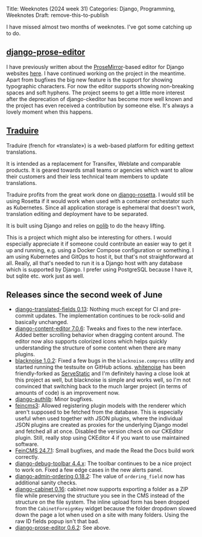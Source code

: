 Title: Weeknotes (2024 week 31)
Categories: Django, Programming, Weeknotes
Draft: remove-this-to-publish

I have missed almost two months of weeknotes. I've got some catching up to do.

## [django-prose-editor](https://github.com/matthiask/django-prose-editor/)

I have previously written about the
[ProseMirror](https://prosemirror.net/)-based editor for Django websites
[here](https://406.ch/writing/django-prose-editor-prose-editing-component-for-the-django-admin/).
I have continued working on the project in the meantime. Apart from bugfixes
the big new feature is the support for showing typographic characters. For now
the editor supports showing non-breaking spaces and soft hyphens. The project
seems to get a little more interest after the deprecation of django-ckeditor
has become more well known and the project has even received a contribution by
someone else. It's always a lovely moment when this happens.


## [Traduire](https://github.com/matthiask/traduire)

Traduire (french for «translate») is a web-based platform for editing gettext
translations.

It is intended as a replacement for Transifex, Weblate and comparable products.
It is geared towards small teams or agencies which want to allow their
customers and their less technical team members to update translations.

Traduire profits from the great work done on
[django-rosetta](https://github.com/mbi/django-rosetta/). I would still be
using Rosetta if it would work when used with a container orchestator such as
Kubernetes. Since all application storage is ephemeral that doesn't work,
translation editing and deployment have to be separated.

It is built using Django and relies on [polib](https://pypi.org/project/polib/)
to do the heavy lifting.

This is a project which might also be interesting for others. I would
especially appreciate it if someone could contribute an easier way to get it up
and running, e.g. using a Docker Compose configuration or something. I am using
Kubernetes and GitOps to host it, but that's not straightforward at all.
Really, all that's needed to run it is a Django host with any database which is
supported by Django. I prefer using PostgreSQL because I have it, but sqlite
etc. work just as well.


## Releases since the second week of June

- [django-translated-fields 0.13](https://pypi.org/project/django-translated-fields/):
  Nothing much except for CI and pre-commit updates. The implementation
  continues to be rock-solid and basically unchanged.
- [django-content-editor 7.0.6](https://pypi.org/project/django-content-editor/):
  Tweaks and fixes to the new interface. Added better scrolling behavior when
  dragging content around. The editor now also supports colorized icons which
  helps quickly understanding the structure of some content when there are many
  plugins.
- [blacknoise 1.0.2](https://pypi.org/project/blacknoise/):
  Fixed a few bugs in the ``blacknoise.compress`` utility and started running
  the testsuite on GitHub actions.
  [whitenoise](https://github.com/evansd/whitenoise/) has been friendly-forked
  as [ServeStatic](https://github.com/Archmonger/ServeStatic) and I'm
  definitely having a close look at this project as well, but blacknoise is
  simple and works well, so I'm not convinced that switching back to the much
  larger project (in terms of amounts of code) is an improvement now.
- [django-authlib](https://pypi.org/project/django-authlib/):
  Minor bugfixes.
- [feincms3](https://pypi.org/project/feincms3/):
  Allowed registering plugin models with the renderer which aren't supposed to
  be fetched from the database. This is especially useful when used together
  with JSON plugins, where the individual JSON plugins are created as proxies
  for the underlying Django model and fetched all at once. Disabled the version
  check on our CKEditor plugin. Still, really stop using CKEditor 4 if you want
  to use maintained software.
- [FeinCMS 24.7.1](https://pypi.org/project/FeinCMS/):
  Small bugfixes, and made the Read the Docs build work correctly.
- [django-debug-toolbar 4.4.x](https://pypi.org/project/django-debug-toolbar/):
  The toolbar continues to be a nice project to work on. Fixed a few edge cases
  in the new alerts panel.
- [django-admin-ordering 0.18.2](https://pypi.org/project/django-admin-ordering/):
  The value of ``ordering_field`` now has additional sanity checks.
- [django-cabinet 0.16](https://pypi.org/project/django-cabinet/):
  cabinet now supports exporting a folder as a ZIP file while preserving the
  structure you see in the CMS instead of the structure on the file system. The
  inline upload form has been dropped from the ``CabinetForeignKey`` widget
  because the folder dropdown slowed down the page a lot when used on a site
  with many folders. Using the raw ID fields popup isn't that bad.
- [django-prose-editor 0.6.2](https://pypi.org/project/django-prose-editor/):
  See above.
